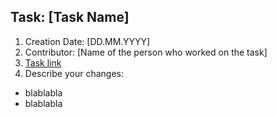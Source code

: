 ## Task: [Task Name]

1. Creation Date: [DD.MM.YYYY]
2. Contributor: [Name of the person who worked on the task]
3. [Task link](link)
4. Describe your changes:
- blablabla
- blablabla